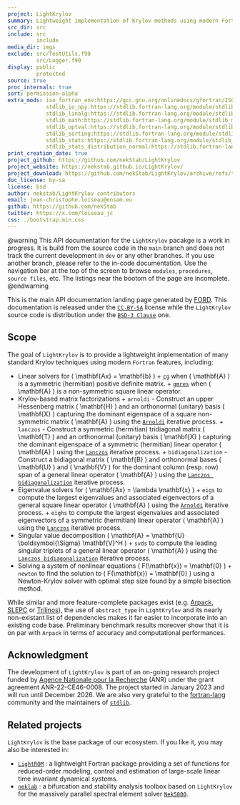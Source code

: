 ```yaml
---
project: LightKrylov
summary: Lightweight implementation of Krylov methods using modern Fortran.
src_dir: src
include: src
         include
media_dir: imgs
exclude: src/TestUtils.f90
         src/Logger.f90
display: public
         protected
source: true
proc_internals: true
sort: permission-alpha
extra_mods: iso_fortran_env:https://gcc.gnu.org/onlinedocs/gfortran/ISO_005fFORTRAN_005fENV.html
            stdlib_io_npy:https://stdlib.fortran-lang.org/module/stdlib_io_npy.html
            stdlib_linalg:https://stdlib.fortran-lang.org/module/stdlib_linalg.html
            stdlib_math:https://stdlib.fortran-lang.org/module/stdlib_math.html
            stdlib_optval:https://stdlib.fortran-lang.org/module/stdlib_optval.html
            stdlib_sorting:https://stdlib.fortran-lang.org/module/stdlib_sorting.html
            stdlib_stats:https://stdlib.fortran-lang.org/module/stdlib_stats.html
            stdlib_stats_distribution_normal:https://stdlib.fortran-lang.org/module/stdlib_stats_distribution_normal.html
print_creation_date: true
project_github: https://github.com/nekStab/LightKrylov
project_website: https://nekstab.github.io/LightKrylov/
project_download: https://github.com/nekStab/LightKrylov/archive/refs/tags/v0.1.0-beta.zip
doc_license: by-sa
license: bsd
author: nekstab/LightKrylov contributors
email: jean-christophe.loiseau@ensam.eu
github: https://github.com/nekStab
twitter: https://x.com/loiseau_jc
css: ./bootstrap.min.css
---
```


@warning
   This API documentation for the `LightKrylov` pacakge is a work in progress.
   It is build from the source code in the `main` branch and does not track the current development in `dev` or any other branches.
   If you use another branch, please refer to the in-code documentation.
   Use the navigation bar at the top of the screen to browse `modules`, `procedures`, `source files`, etc.
   The listings near the bootom of the page are incomplete.
@endwarning

This is the main API documentation landing page generated by [FORD](https://github.com/Fortran-FOSS-Programmers/ford#readme). This documentation is released under the [`CC-BY-SA`](https://creativecommons.org/licenses/by-sa/4.0/) license while the `LightKrylov` source code is distribution under the [`BSD-3 Clause`](https://opensource.org/license/bsd-3-clause) one.

## Scope

The goal of `LightKrylov` is to provide a lightweight implementation of many standard Krylov techniques using modern `Fortran` features, including: 

- Linear solvers for \( \mathbf{Ax} = \mathbf{b} \)
      + [`cg`](https://en.wikipedia.org/wiki/Conjugate_gradient_method) when \( \mathbf{A} \) is a symmetric (hermitian) positive definite matrix.
      + [`gmres`](https://en.wikipedia.org/wiki/Generalized_minimal_residual_method) when \( \mathbf{A} \) is a non-symmetric square linear operator.
- Krylov-based matrix factorizations
      + `arnoldi` - Construct an upper Hessenberg matrix \( \mathbf{H} \) and an orthonormal (unitary) basis \( \mathbf{X} \) capturing the dominant eigenspace of a square non-symmetric matrix \( \mathbf{A} \) using the [`Arnoldi`](https://en.wikipedia.org/wiki/Arnoldi_iteration) iterative process.
      + `lanczos` - Construct a symmetric (hermitian) tridiagonal matrix \( \mathbf{T} \) and an orthonormal (unitary) basis \( \mathbf{X} \) capturing the dominant eigenspace of a symmetric (hermitian) linear operator \( \mathbf{A} \) using the [`Lanczos`](https://en.wikipedia.org/wiki/Lanczos_algorithm) iterative process.
      + `bidiagonalization` - Construct a bidiagonal matrix \( \mathbf{B} \) and orthonormal bases \( \mathbf{U} \) and \( \mathbf{V} \) for the dominant column (resp. row) span of a general linear operator \( \mathbf{A} \) using the  [`Lanczos bidiagonalization`](https://en.wikipedia.org/wiki/Bidiagonalization) iterative process.
- Eigenvalue solvers for \( \mathbf{Ax} = \lambda \mathbf{x} \)
      + `eigs` to compute the largest eigenvalues and associated eigenvectors of a general square linear operator \( \mathbf{A} \) using the [`Arnoldi`](https://en.wikipedia.org/wiki/Arnoldi_iteration) iterative process.
      + `eighs` to compute the largest eigenvalues and associated eigenvectors of a symmetric (hermitian) linear operator \( \mathbf{A} \) using the [`Lanczos`](https://en.wikipedia.org/wiki/Lanczos_algorithm) iterative process.
- Singular value decomposition \( \mathbf{A} = \mathbf{U} \boldsymbol{\Sigma} \mathbf{V}^H \)
      + `svds` to compute the leading singular triplets of a general linear operator \( \mathbf{A} \) using the [`Lanczos bidiagonalization`](https://en.wikipedia.org/wiki/Bidiagonalization) iterative process.
- Solving a system of nonlinear equations \( F(\mathbf{x}) = \mathbf{0} \)
      + `newton` to find the solution to \( F(\mathbf{x}) = \mathbf{0} \) using a Newton-Krylov solver with optimal step size found by a simple bisection method.

While similar and more feature-complete packages exist (e.g. [Arpack](https://www.arpack.org), [SLEPC](https://slepc.upv.es/) or [Trilinos](https://trilinos.github.io/)), the use of `abstract_type` in `LightKrylov` and its nearly non-existant list of dependencies makes it far easier to incorporate into an existing code base. Preliminary benchmark results moreover show that it is on par with `Arpack` in terms of accuracy and computational performances.

## Acknowledgment

The development of `LightKrylov` is part of an on-going research project funded by [Agence Nationale pour la Recherche](https://anr.fr/en/) (ANR) under the grant agreement ANR-22-CE46-0008. The project started in January 2023 and will run until December 2026.
We are also very grateful to the [fortran-lang](https://fortran-lang.org/) community and the maintainers of [`stdlib`](https://github.com/fortran-lang/stdlib).

## Related projects

`LightKrylov` is the base package of our ecosystem. If you like it, you may also be interested in:

- [`LightROM`](https://github.com/nekStab/LightROM) : a lightweight Fortran package providing a set of functions for reduced-order modeling, control and estimation of large-scale linear time invariant dynamical systems.
- [`neklab`](https://github.com/nekStab/neklab) : a bifurcation and stability analysis toolbox based on `LightKrylov` for the massively parallel spectral element solver [`Nek5000`](https://github.com/Nek5000/Nek5000).
